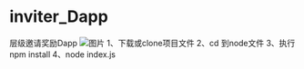 # inviter_Dapp
层级邀请奖励Dapp
![图片](https://user-images.githubusercontent.com/26684979/184083788-40ab7be5-f056-4e5a-a062-7c8ba48bff2b.png)
1、下载或clone项目文件
2、cd 到node文件
3、执行npm install
4、node index.js
